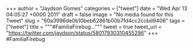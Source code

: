 
+++
author = "Jaydson Gomes"
categories = ["tweet"]
date = "Wed Apr 13 04:05:27 +0000 2011"
draft = false
image = "No media found for this Tweet"
slug = "60a3996de0b10beb62861b00b7fd4cc2ccbd9406"
tags = ["tweet"]
title = """#FamiliaFirebug..."""
tweet = true
tweet_url = "https://twitter.com/jaydson/status/58017930310455296"
+++
#FamiliaFirebug
